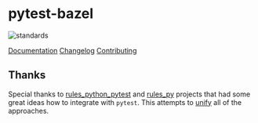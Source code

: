 # pytest-bazel

![standards](https://imgs.xkcd.com/comics/standards.png)

[Documentation] [Changelog] [Contributing]

[documentation]: http://pytest-bazel.readthedocs.io/
[changelog]: ./CHANGELOG.md
[contributing]: ./CONTRIBUTING.md

## Thanks

Special thanks to [rules_python_pytest] and [rules_py] projects that had some
great ideas how to integrate with `pytest`. This attempts to [unify] all of the
approaches.

[rules_python_pytest]: https://github.com/caseyduquettesc/rules_python_pytest 
[rules_py]: https://github.com/aspect-build/rules_py/blob/main/py/private/pytest.py.tmpl
[unify]: https://xkcd.com/927/
